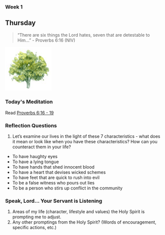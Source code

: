 ### Week 1

## Thursday

>  “There are six things the Lord hates, seven that are detestable to Him...” - Proverbs 6:16 (NIV)

<img src="/assets/img/tree.png" style="width: 150px">

### Today's Meditation
Read <a href="https://www.biblegateway.com/passage/?search=Proverbs+6%3A16-19&version=NIV" target="_blank">Proverbs 6:16 - 19</a>

### Reflection Questions

1. Let’s examine our lives in the light of these 7 characteristics - what does it mean or look like when you have these characteristics? How can you counteract them in your life?
- To have haughty eyes
- To have a lying tongue
- To have hands that shed innocent blood
- To have a heart that devises wicked schemes
- To have feet that are quick to rush into evil
- To be a false witness who pours out lies
- To be a person who stirs up conflict in the community

### Speak, Lord... Your Servant is Listening
1. Areas of my life (character, lifestyle and values) the Holy Spirit is prompting me to adjust.
2. Any other promptings from the Holy Spirit? (Words of encouragement, specific actions, etc.)